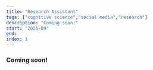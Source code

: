 ```yaml
---
title: "Research Assistant"
tags: ["cognitive science","social media","research"]
description: "Coming soon!"
start: "2021-09"
end: 
index: 1
---
```


### Coming soon!